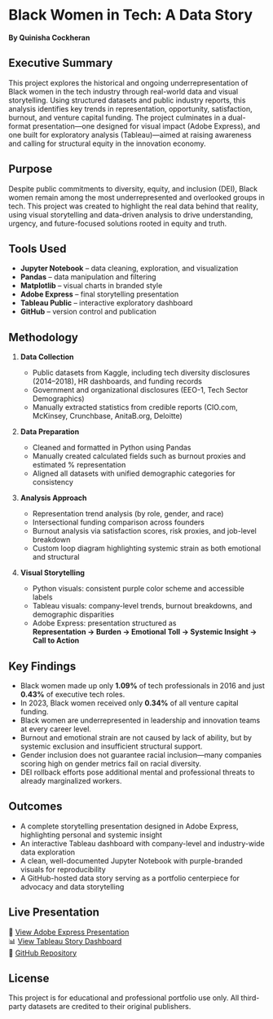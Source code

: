 # Black Women in Tech: A Data Story  
**By Quinisha Cockheran**

## Executive Summary  
This project explores the historical and ongoing underrepresentation of Black women in the tech industry through real-world data and visual storytelling. Using structured datasets and public industry reports, this analysis identifies key trends in representation, opportunity, satisfaction, burnout, and venture capital funding. The project culminates in a dual-format presentation—one designed for visual impact (Adobe Express), and one built for exploratory analysis (Tableau)—aimed at raising awareness and calling for structural equity in the innovation economy.

## Purpose  
Despite public commitments to diversity, equity, and inclusion (DEI), Black women remain among the most underrepresented and overlooked groups in tech. This project was created to highlight the real data behind that reality, using visual storytelling and data-driven analysis to drive understanding, urgency, and future-focused solutions rooted in equity and truth.

## Tools Used  
- **Jupyter Notebook** – data cleaning, exploration, and visualization  
- **Pandas** – data manipulation and filtering  
- **Matplotlib** – visual charts in branded style  
- **Adobe Express** – final storytelling presentation  
- **Tableau Public** – interactive exploratory dashboard  
- **GitHub** – version control and publication

## Methodology  

1. **Data Collection**  
   - Public datasets from Kaggle, including tech diversity disclosures (2014–2018), HR dashboards, and funding records  
   - Government and organizational disclosures (EEO-1, Tech Sector Demographics)  
   - Manually extracted statistics from credible reports (CIO.com, McKinsey, Crunchbase, AnitaB.org, Deloitte)

2. **Data Preparation**  
   - Cleaned and formatted in Python using Pandas  
   - Manually created calculated fields such as burnout proxies and estimated % representation  
   - Aligned all datasets with unified demographic categories for consistency

3. **Analysis Approach**  
   - Representation trend analysis (by role, gender, and race)  
   - Intersectional funding comparison across founders  
   - Burnout analysis via satisfaction scores, risk proxies, and job-level breakdown  
   - Custom loop diagram highlighting systemic strain as both emotional and structural

4. **Visual Storytelling**  
   - Python visuals: consistent purple color scheme and accessible labels  
   - Tableau visuals: company-level trends, burnout breakdowns, and demographic disparities  
   - Adobe Express: presentation structured as  
     **Representation → Burden → Emotional Toll → Systemic Insight → Call to Action**

## Key Findings  
- Black women made up only **1.09%** of tech professionals in 2016 and just **0.43%** of executive tech roles.  
- In 2023, Black women received only **0.34%** of all venture capital funding.  
- Black women are underrepresented in leadership and innovation teams at every career level.  
- Burnout and emotional strain are not caused by lack of ability, but by systemic exclusion and insufficient structural support.  
- Gender inclusion does not guarantee racial inclusion—many companies scoring high on gender metrics fail on racial diversity.  
- DEI rollback efforts pose additional mental and professional threats to already marginalized workers.

## Outcomes  
- A complete storytelling presentation designed in Adobe Express, highlighting personal and systemic insight  
- An interactive Tableau dashboard with company-level and industry-wide data exploration  
- A clean, well-documented Jupyter Notebook with purple-branded visuals for reproducibility  
- A GitHub-hosted data story serving as a portfolio centerpiece for advocacy and data storytelling

## Live Presentation  
🎨 [View Adobe Express Presentation](https://new.express.adobe.com/publishedV2/urn:aaid:sc:US:8e48adb8-1db9-4164-8def-0c3eed30a88c?promoid=Y69SGM5H&mv=other)  
📊 [View Tableau Story Dashboard](https://public.tableau.com/views/black_women_in_tech_tableau_dashboard/BlackWomeninTechADataStory)  
📁 [GitHub Repository](https://github.com/quinishacockheran/Independent_Projects/tree/main/Black%20Women%20in%20Tech%20Analysis)

## License  
This project is for educational and professional portfolio use only. All third-party datasets are credited to their original publishers.
